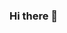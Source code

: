### Hi there 👋

<!-- **chriskarani/chriskarani** is a ✨ _special_ ✨ repository because its `README.md` (this file) appears on your GitHub profile.

- 🔭 I’m currently a Software Engineer at Premise Data
- 🌱 I’m currently learning Rust 🦀 
- 📫 How to reach me: chrisbkarani@gmail.com
- 😄 Pronouns: he/his
- 👯 I’m looking to collaborate on Server-Side Swift Projects
- 💬 Ask me about 

[![Chris's github stats](https://github-readme-stats.vercel.app/api?username=chriskarani)](https://github.com/anuraghazra/github-readme-stats)
